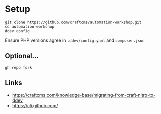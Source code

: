 # Setup

```shell
git clone https://github.com/craftcms/automation-workshop.git
cd automation-workshop
ddev config
```

Ensure PHP versions agree in `.ddev/config.yaml` and `composer.json`

## Optional…

```shell
gh repo fork
```

## Links

- https://craftcms.com/knowledge-base/migrating-from-craft-nitro-to-ddev
- https://cli.github.com/
